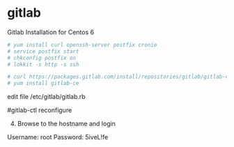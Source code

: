 # gitlab
Gitlab Installation for Centos 6

```sh
# yum install curl openssh-server postfix cronie
# service postfix start
# chkconfig postfix on
# lokkit -s http -s ssh
```

```sh
# curl https://packages.gitlab.com/install/repositories/gitlab/gitlab-ce/script.rpm.sh | bash
# yum install gitlab-ce
```
edit file /etc/gitlab/gitlab.rb




#gitlab-ctl reconfigure

4. Browse to the hostname and login

Username: root 
Password: 5iveL!fe
